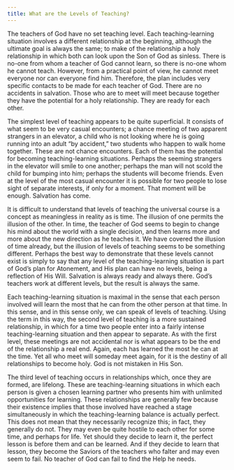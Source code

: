 ```yaml
---
title: What are the Levels of Teaching?
---
```


The teachers of God have no set teaching level. Each teaching-learning
situation involves a different relationship at the beginning, although
the ultimate goal is always the same; to make of the relationship a holy
relationship in which both can look upon the Son of God as sinless. There
is no-one from whom a teacher of God cannot learn, so there is no-one
whom he cannot teach. However, from a practical point of view, he cannot
meet everyone nor can everyone find him. Therefore, the plan includes
very specific contacts to be made for each teacher of God. There are no
accidents in salvation. Those who are to meet will meet because together
they have the potential for a holy relationship. They are ready for each
other.

The simplest level of teaching appears to be quite superficial. It
consists of what seem to be very casual encounters; a chance meeting of
two apparent strangers in an elevator, a child who is not looking where
he is going running into an adult “by accident,” two students who happen
to walk home together. These are not chance encounters. Each of them has
the potential for becoming teaching-learning situations. Perhaps the
seeming strangers in the elevator will smile to one another; perhaps the
man will not scold the child for bumping into him; perhaps the students
will become friends. Even at the level of the most casual encounter it
is possible for two people to lose sight of separate interests, if only
for a moment. That moment will be enough. Salvation has come.

It is difficult to understand that levels of teaching the universal
course is a concept as meaningless in reality as is time. The illusion of
one permits the illusion of the other. In time, the teacher of God seems
to begin to change his mind about the world with a single decision, and
then learns more and more about the new direction as he teaches it. We
have covered the illusion of time already, but the illusion of levels of
teaching seems to be something different. Perhaps the best way to
demonstrate that these levels cannot exist is simply to say that any
level of the teaching-learning situation is part of God’s plan for
Atonement, and His plan can have no levels, being a reflection of His
Will. Salvation is always ready and always there. God’s
teachers work at different levels, but the result is always the same.

Each teaching-learning situation is maximal in the sense that
each person involved will learn the most that he can from the other
person at that time. In this sense, and in this sense only, we can speak
of levels of teaching. Using the term in this way, the second level of
teaching is a more sustained relationship, in which for a time two
people enter into a fairly intense teaching-learning situation and then
appear to separate. As with the first level, these meetings are not
accidental nor is what appears to be the end of the relationship a real
end. Again, each has learned the most he can at the time. Yet all who
meet will someday meet again, for it is the destiny of all relationships
to become holy. God is not mistaken in His Son.

The third level of teaching occurs in relationships which, once they are
formed, are lifelong. These are teaching-learning situations in which
each person is given a chosen learning partner who presents him with
unlimited opportunities for learning. These relationships are generally
few because their existence implies that those involved have reached a
stage simultaneously in which the teaching-learning balance is actually
perfect. This does not mean that they necessarily recognize this; in
fact, they generally do not. They may even be quite hostile to each
other for some time, and perhaps for life. Yet should they decide to
learn it, the perfect lesson is before them and can be learned. And if
they decide to learn that lesson, they become the Saviors of the
teachers who falter and may even seem to fail. No teacher of God can
fail to find the Help he needs.

